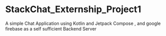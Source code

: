 # StackChat_Externship_Project1
A simple Chat Application using Kotlin and Jetpack Compose , and google firebase as a self sufficient Backend Server
